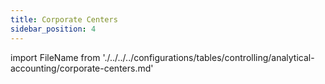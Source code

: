 ```yaml
---
title: Corporate Centers
sidebar_position: 4
---
```


import FileName from './../../../configurations/tables/controlling/analytical-accounting/corporate-centers.md'
 
<FileName />